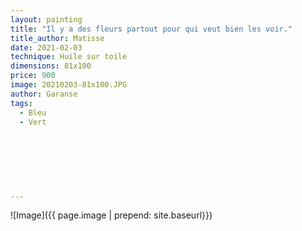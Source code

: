 ```yaml
---
layout: painting
title: "Il y a des fleurs partout pour qui veut bien les voir."                    
title_author: Matisse                                             
date: 2021-02-03 
technique: Huile sur toile 
dimensions: 81x100
price: 900
image: 20210203-81x100.JPG
author: Garanse
tags:
  - Bleu
  - Vert
  
  
  
  
  
  
  
---
```

![Image]({{ page.image | prepend: site.baseurl}})

